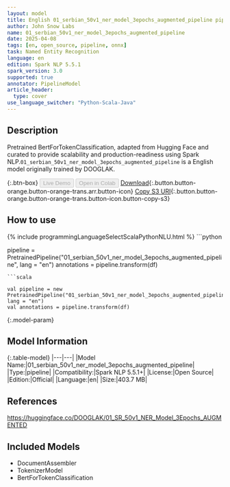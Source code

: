 ```yaml
---
layout: model
title: English 01_serbian_50v1_ner_model_3epochs_augmented_pipeline pipeline BertForTokenClassification from DOOGLAK
author: John Snow Labs
name: 01_serbian_50v1_ner_model_3epochs_augmented_pipeline
date: 2025-04-08
tags: [en, open_source, pipeline, onnx]
task: Named Entity Recognition
language: en
edition: Spark NLP 5.5.1
spark_version: 3.0
supported: true
annotator: PipelineModel
article_header:
  type: cover
use_language_switcher: "Python-Scala-Java"
---
```


## Description

Pretrained BertForTokenClassification, adapted from Hugging Face and curated to provide scalability and production-readiness using Spark NLP.`01_serbian_50v1_ner_model_3epochs_augmented_pipeline` is a English model originally trained by DOOGLAK.

{:.btn-box}
<button class="button button-orange" disabled>Live Demo</button>
<button class="button button-orange" disabled>Open in Colab</button>
[Download](https://s3.amazonaws.com/auxdata.johnsnowlabs.com/public/models/01_serbian_50v1_ner_model_3epochs_augmented_pipeline_en_5.5.1_3.0_1744107828192.zip){:.button.button-orange.button-orange-trans.arr.button-icon}
[Copy S3 URI](s3://auxdata.johnsnowlabs.com/public/models/01_serbian_50v1_ner_model_3epochs_augmented_pipeline_en_5.5.1_3.0_1744107828192.zip){:.button.button-orange.button-orange-trans.button-icon.button-copy-s3}

## How to use



<div class="tabs-box" markdown="1">
{% include programmingLanguageSelectScalaPythonNLU.html %}
```python

pipeline = PretrainedPipeline("01_serbian_50v1_ner_model_3epochs_augmented_pipeline", lang = "en")
annotations =  pipeline.transform(df)   

```
```scala

val pipeline = new PretrainedPipeline("01_serbian_50v1_ner_model_3epochs_augmented_pipeline", lang = "en")
val annotations = pipeline.transform(df)

```
</div>

{:.model-param}
## Model Information

{:.table-model}
|---|---|
|Model Name:|01_serbian_50v1_ner_model_3epochs_augmented_pipeline|
|Type:|pipeline|
|Compatibility:|Spark NLP 5.5.1+|
|License:|Open Source|
|Edition:|Official|
|Language:|en|
|Size:|403.7 MB|

## References

https://huggingface.co/DOOGLAK/01_SR_50v1_NER_Model_3Epochs_AUGMENTED

## Included Models

- DocumentAssembler
- TokenizerModel
- BertForTokenClassification